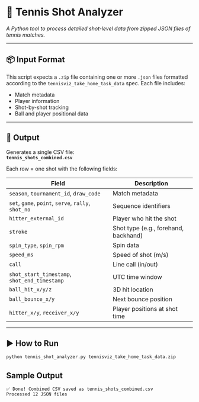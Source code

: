# 🎾 Tennis Shot Analyzer

*A Python tool to process detailed shot-level data from zipped JSON files of tennis matches.*

---

## 📦 Input Format

This script expects a `.zip` file containing one or more `.json` files formatted according to the `tennisviz_take_home_task_data` spec. Each file includes:

- Match metadata
- Player information
- Shot-by-shot tracking
- Ball and player positional data

---

## 🏁 Output

Generates a single CSV file:  
**`tennis_shots_combined.csv`**

Each row = one shot with the following fields:

| **Field** | **Description** |
|-----------|-----------------|
| `season`, `tournament_id`, `draw_code` | Match metadata |
| `set`, `game`, `point`, `serve`, `rally`, `shot_no` | Sequence identifiers |
| `hitter_external_id` | Player who hit the shot |
| `stroke` | Shot type (e.g., forehand, backhand) |
| `spin_type`, `spin_rpm` | Spin data |
| `speed_ms` | Speed of shot (m/s) |
| `call` | Line call (in/out) |
| `shot_start_timestamp`, `shot_end_timestamp` | UTC time window |
| `ball_hit_x/y/z` | 3D hit location |
| `ball_bounce_x/y` | Next bounce position |
| `hitter_x/y`, `receiver_x/y` | Player positions at shot time |

---

## ▶️ How to Run

```bash
python tennis_shot_analyzer.py tennisviz_take_home_task_data.zip
```

## Sample Output
```
✅ Done! Combined CSV saved as tennis_shots_combined.csv
Processed 12 JSON files
```
